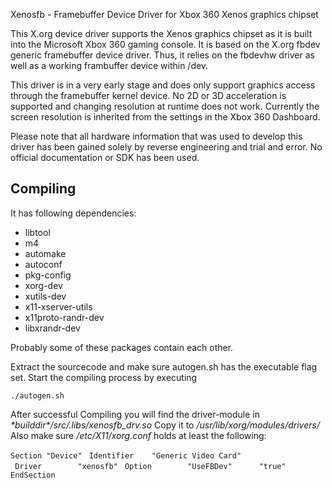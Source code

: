 Xenosfb - Framebuffer Device Driver for Xbox 360 Xenos graphics chipset

This X.org device driver supports the Xenos graphics chipset as it is
built into the Microsoft Xbox 360 gaming console. It is based on the
X.org fbdev generic framebuffer device driver. Thus, it relies on the
fbdevhw driver as well as a working frambuffer device within /dev.

This driver is in a very early stage and does only support graphics
access through the framebuffer kernel device. No 2D or 3D acceleration
is supported and changing resolution at runtime does not work. Currently
the screen resolution is inherited from the settings in the Xbox 360
Dashboard.

Please note that all hardware information that was used to develop this
driver has been gained solely by reverse engineering and trial and
error. No official documentation or SDK has been used.

## Compiling

It has following dependencies:

  - libtool
  - m4
  - automake
  - autoconf
  - pkg-config
  - xorg-dev
  - xutils-dev
  - x11-xserver-utils
  - x11proto-randr-dev
  - libxrandr-dev

Probably some of these packages contain each other.

Extract the sourcecode and make sure autogen.sh has the executable flag
set. Start the compiling process by executing

`./autogen.sh`

After successful Compiling you will find the driver-module in
*\*builddir\*/src/.libs/xenosfb_drv.so* Copy it to
*/usr/lib/xorg/modules/drivers/* Also make sure */etc/X11/xorg.conf*
holds at least the following:

`Section "Device"`
` Identifier    "Generic Video Card"`
` Driver        "xenosfb"`
` Option        "UseFBDev"      "true"`
`EndSection`



